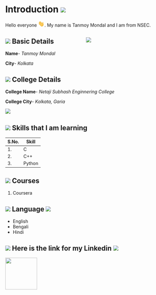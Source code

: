 # Introduction <img src="https://media.giphy.com/media/fUXZfIDUl8K7lJJ9KK/giphy.gif" width = 50px>
Hello everyone <img src="https://github.com/ABSphreak/ABSphreak/blob/master/gifs/Hi.gif" width = 20px>. My name is Tanmoy Mondal and I am from NSEC.

## <img src="https://c.tenor.com/0PZ6_T-ejaUAAAAi/diamond-shine.gif" width = 30px> Basic Details <img align = "right" src = "https://miro.medium.com/max/875/1*AnRu_W51PMUomN6bIXKMAw.gif" width = 250px>
**Name**- *Tanmoy Mondal*

**City**- *Kolkata*

## <img src="https://c.tenor.com/0PZ6_T-ejaUAAAAi/diamond-shine.gif" width = 30px> College Details

**College Name**- *Netaji Subhash Enginnering College*

**College City**- *Kolkata, Garia*

<img src="https://img.icons8.com/bubbles/100/000000/kolkata.png"/>

## <img src="https://c.tenor.com/0PZ6_T-ejaUAAAAi/diamond-shine.gif" width = 30px> Skills that I am learning
| S.No. | Skill |
|---|---|
|1.|C|
|2.|C++|
|3.|Python|

## <img src="https://c.tenor.com/0PZ6_T-ejaUAAAAi/diamond-shine.gif" width = 30px> Courses
1. Coursera

## <img src="https://c.tenor.com/0PZ6_T-ejaUAAAAi/diamond-shine.gif" width = 30px> Language <img src = "https://monophy.com/media/THksdFc9bFRAQcIc13/monophy.gif" width = 70px>
- English
- Bengali
- Hindi

## <img src="https://c.tenor.com/6ceOmdT7SHkAAAAi/emoji-emojis.gif" width = 30px> Here is the link for my Linkedin <img src="https://c.tenor.com/6ceOmdT7SHkAAAAi/emoji-emojis.gif" width = 30px>
[<img src="https://cliply.co/wp-content/uploads/2021/02/372102050_LINKEDIN_ICON_TRANSPARENT_1080.gif" width = 100px height = 100px>](https://www.linkedin.com/in/tanmoy-mondal-399561220/)

